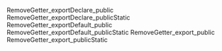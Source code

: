 RemoveGetter_exportDeclare_public
RemoveGetter_exportDeclare_publicStatic
RemoveGetter_exportDefault_public
RemoveGetter_exportDefault_publicStatic
RemoveGetter_export_public
RemoveGetter_export_publicStatic

